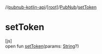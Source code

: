 //[pubnub-kotlin-api](../../../index.md)/[[root]](../index.md)/[PubNub](index.md)/[setToken](set-token.md)

# setToken

[js]\
open fun [setToken](set-token.md)(params: [String](https://kotlinlang.org/api/latest/jvm/stdlib/kotlin-stdlib/kotlin/-string/index.html)?)
